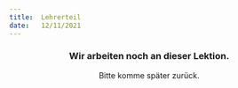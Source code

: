 ```yaml
---
title:  Lehrerteil
date:   12/11/2021
---
```


### <center>Wir arbeiten noch an dieser Lektion.</center>
<center>Bitte komme später zurück.</center>